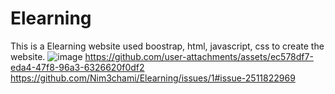 # Elearning
This is a Elearning website 
used boostrap, html, javascript, css to create the website.
![image](https://github.com/user-attachments/assets/86ff3134-bba3-4035-8cfc-68a6f18db4ad)
https://github.com/user-attachments/assets/ec578df7-eda4-47f8-96a3-6326620f0df2
https://github.com/Nim3chami/Elearning/issues/1#issue-2511822969
